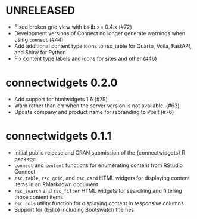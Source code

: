 # UNRELEASED

* Fixed broken grid view with bslib >= 0.4.x (#72)
* Development versions of Connect no longer generate warnings when using
  `connect` (#44)
* Add additional content type icons to rsc_table for Quarto, Voila, FastAPI, and
  Shiny for Python
* Fix content type labels and icons for sites and other (#46)

# connectwidgets 0.2.0

* Add support for htmlwidgets 1.6 (#79)
* Warn rather than err when the server version is not available. (#63)
* Update company and product name for rebranding to Posit (#76)

# connectwidgets 0.1.1

* Initial public release and CRAN submission of the {connectwidgets} R package
* `connect` and `content` functions for enumerating content from RStudio Connect
* `rsc_table`, `rsc_grid`, and `rsc_card` HTML widgets for displaying content
  items in an RMarkdown document
* `rsc_search` and `rsc_filter` HTML widgets for searching and filtering those
  content items
* `rsc_cols` utility function for displaying content in responsive columns
* Support for {bslib} including Bootswatch themes
